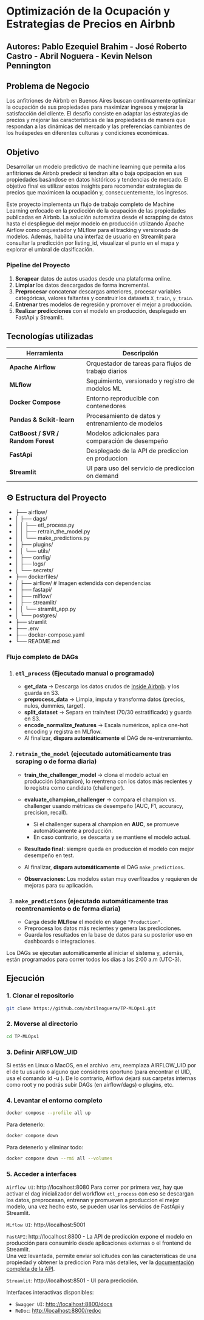 # Optimización de la Ocupación y Estrategias de Precios en Airbnb
## Autores: Pablo Ezequiel Brahim - José Roberto Castro -  Abril Noguera - Kevin Nelson Pennington 

## Problema de Negocio
Los anfitriones de Airbnb en Buenos Aires buscan continuamente optimizar la ocupación de sus propiedades para maximizar ingresos y mejorar la satisfacción del cliente. El desafío consiste en adaptar las estrategias de precios y mejorar las características de las propiedades de manera que respondan a las dinámicas del mercado y las preferencias cambiantes de los huéspedes en diferentes culturas y condiciones económicas.

## Objetivo
Desarrollar un modelo predictivo de machine learning que permita a los anfitriones de Airbnb predecir si tendran alta o baja opcipación en sus propiedades basándose en datos históricos y tendencias de mercado. El objetivo final es utilizar estos insights para recomendar estrategias de precios que maximicen la ocupación y, consecuentemente, los ingresos.

Este proyecto implementa un flujo de trabajo completo de Machine Learning enfocado en la predicción de la ocupación de las propiedades publicadas en Airbnb. La solución automatiza desde el scrapping de datos hasta el despliegue del mejor modelo en producción utilizando Apache Airflow como orquestador y MLflow para el tracking y versionado de modelos. Además, habilita una interfaz de usuario en Streamlit para consultar la predicción por listing_id, visualizar el punto en el mapa y explorar el umbral de clasificación.

### Pipeline del Proyecto

1. **Scrapear** datos de autos usados desde una plataforma online.
2. **Limpiar** los datos descargados de forma incremental.
3. **Preprocesar** concatenar descargas anteriores, procesar variables categóricas, valores faltantes y construir los datasets `X_train`, `y_train`.
4. **Entrenar** tres modelos de regresión y promover el mejor a producción.
5. **Realizar predicciones** con el modelo en producción, desplegado en FastApi y Streamlit.

## Tecnologías utilizadas

| Herramienta         | Descripción                                           |
|---------------------|-------------------------------------------------------|
| **Apache Airflow**  | Orquestador de tareas para flujos de trabajo diarios |
| **MLflow**          | Seguimiento, versionado y registro de modelos ML     |
| **Docker Compose**  | Entorno reproducible con contenedores                |
| **Pandas & Scikit-learn** | Procesamiento de datos y entrenamiento de modelos |
| **CatBoost / SVR / Random Forest**  | Modelos adicionales para comparación de desempeño    |
| **FastApi**           | Desplegado de la API de prediccion en produccion    |
| **Streamlit**  | UI para uso del servicio de prediccion on demand    |


## ⚙️ Estructura del Proyecto
- ├── airflow/
- │ ├── dags/
- │ │ ├── etl_process.py
- │ │ ├── retrain_the_model.py
- │ │ └── make_predictions.py
- │ ├── plugins/
- │ │ └── utils/
- │ ├── config/
- │ ├── logs/
- │ └── secrets/
- ├── dockerfiles/
- │ ├── airflow/ # Imagen extendida con dependencias
- │ ├── fastapi/
- │ ├── mlflow/
- │ ├── streamlit/
- │ │ └── stramlit_app.py
- │ └── postgres/
- ├── stramlit
- ├── .env
- ├── docker-compose.yaml
- └── README.md

### Flujo completo de DAGs

1. ### `etl_process` (Ejecutado manual o programado)
   - **get_data** → Descarga los datos crudos de [Inside Airbnb](https://insideairbnb.com/get-the-data/). y los guarda en S3.  
   - **preprocess_data** → Limpia, imputa y transforma datos (precios, nulos, dummies, target).  
   - **split_dataset** → Separa en train/test (70/30 estratificado) y guarda en S3.  
   - **encode_normalize_features** → Escala numéricos, aplica one-hot encoding y registra en MLflow. 
   - Al finalizar, **dispara automáticamente** el DAG de re-entrenamiento. 

2. ### `retrain_the_model` (ejecutado automáticamente tras scraping o de forma diaria)
   
   - **train_the_challenger_model** → clona el modelo actual en producción (champion), lo reentrena con los datos más recientes y lo registra como candidato (challenger).  
   - **evaluate_champion_challenger** → compara el champion vs. challenger usando métricas de desempeño (AUC, F1, accuracy, precision, recall).  
      - Si el challenger supera al champion en **AUC**, se promueve automáticamente a producción.  
      - En caso contrario, se descarta y se mantiene el modelo actual.  

   - **Resultado final:** siempre queda en producción el modelo con mejor desempeño en test.  
   - Al finalizar, **dispara automáticamente** el DAG `make_predictions`.
   - **Observaciones:** Los modelos estan muy overfiteados y requieren de mejoras para su aplicación.

3. ### `make_predictions` (ejecutado automáticamente tras reentrenamiento o de forma diaria)
   - Carga desde **MLflow** el modelo en stage `"Production"`.  
   - Preprocesa los datos más recientes y genera las predicciones.  
   - Guarda los resultados en la base de datos para su posterior uso en dashboards o integraciones. 

Los DAGs se ejecutan automáticamente al iniciar el sistema y, además, están programados para correr todos los días a las 2:00 a.m (UTC-3).

## Ejecución

### 1. Clonar el repositorio
```bash
git clone https://github.com/abrilnoguera/TP-MLOps1.git
```

### 2. Moverse al directorio
```bash
cd TP-MLOps1
```

### 3. Definir AIRFLOW_UID
Si estás en Linux o MacOS, en el archivo .env, reemplaza AIRFLOW_UID por el de tu usuario o alguno que consideres oportuno (para encontrar el UID, usa el comando id -u <username>). De lo contrario, Airflow dejará sus carpetas internas como root y no podrás subir DAGs (en airflow/dags) o plugins, etc.

### 4. Levantar el entorno completo
```bash
docker compose --profile all up
```

Para detenerlo:
```Bash
docker compose down
```

Para detenerlo y eliminar todo:
```Bash
docker compose down --rmi all --volumes
```

### 5. Acceder a interfaces
`Airflow UI`: http://localhost:8080
Para correr por primera vez, hay que activar el dag inicializador del workflow `etl_process` con eso se descargan los datos, preprocesan, entrenan y promueven a produccion el mejor modelo, una vez hecho esto, se pueden usar los servicios de FastApi y Streamlit.

`MLflow UI`: http://localhost:5001

`FastAPI`: http://localhost:8800 - La API de predicción expone el modelo en producción para consumirlo desde aplicaciones externas o el frontend de Streamlit.  
Una vez levantada, permite enviar solicitudes con las características de una propiedad y obtener la  prediccion
Para más detalles, ver la [documentación completa de la API](dockerfiles/fastapi/README.md).  

`Streamlit`: http://localhost:8501 - UI para predicción.

Interfaces interactivas disponibles:  
- `Swagger UI`: [http://localhost:8800/docs](http://localhost:8800/docs)  
- `ReDoc`: [http://localhost:8800/redoc](http://localhost:8800/redoc)  
